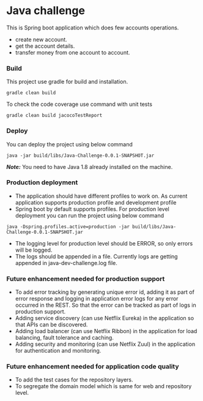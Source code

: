 # Java challenge

This is Spring boot application which does few accounts operations.
- create new account.
- get the account details.
- transfer money from one account to account.

### Build

This project use gradle for build and installation.
``` 
gradle clean build
```

To check the code coverage use command with unit tests
```
gradle clean build jacocoTestReport
```
 
### Deploy
You can deploy the project using below command
```
java -jar build/libs/Java-Challenge-0.0.1-SNAPSHOT.jar
```
***Note:*** You need to have Java 1.8 already installed on the machine.

### Production deployment

- The application should have different profiles to work on. As current application supports production profile and 
    development profile
- Spring boot by default supports profiles. For production level deployment you can run the project using below command
``` 
java -Dspring.profiles.active=production -jar build/libs/Java-Challenge-0.0.1-SNAPSHOT.jar
```
- The logging level for production level should be ERROR, so only errors will be logged.
- The logs should be appended in a file. Currently logs are getting appended in java-dev-challenge.log file.

### Future enhancement needed for production support
- To add error tracking by generating unique error id, adding it as part of error response and logging in application 
    error logs for any error occurred in the REST. So that the error can be tracked as part of logs in production support.
- Adding service discovery (can use Netflix Eureka) in the application so that APIs can be discovered.
- Adding load balancer (can use Netflix Ribbon) in the application for load balancing, fault tolerance and caching.
- Adding security and monitoring (can use Netflix Zuul) in the application for authentication and monitoring.

### Future enhancement needed for application code quality 
- To add the test cases for the repository layers.
- To segregate the domain model which is same for web and repository level.


